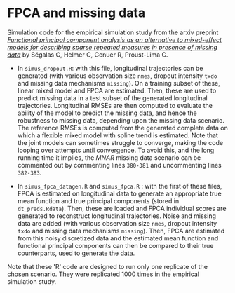# FPCA and missing data

Simulation code for the empirical simulation study from the arxiv preprint [*Functional principal component analysis as an alternative to mixed-effect models for describing sparse repeated measures in presence of missing data*](https://arxiv.org/abs/2402.10624) by Ségalas C, Helmer C, Genuer R, Proust-Lima C.

-   In `simus_dropout.R`: with this file, longitudinal trajectories can be generated (with various observation size `nmes`, dropout intensity `txdo` and missing data mechanisms `missing`). On a training subset of these, linear mixed model and FPCA are estimated. Then, these are used to predict missing data in a test subset of the generated longitudinal trajectories. Longitudinal RMSEs are then computed to evaluate the ability of the model to predict the missing data, and hence the robustness to missing data, depending upon the missing data scenario. The reference RMSEs is computed from the generated complete data on which a flexible mixed model with spline trend is estimated. Note that the joint models can sometimes struggle to converge, making the code looping over attempts until convergence. To avoid this, and the long running time it implies, the *MNAR* missing data scenario can be commented out by commenting lines `380-381` and uncommenting lines `382-383`.

-   In `simus_fpca_datagen.R` and `simus_fpca.R` : with the first of these files, FPCA is estimated on longitudinal data to generate an appropriate true mean function and true principal components (stored in `dt_preds.Rdata`). Then, these are loaded and FPCA individual scores are generated to reconstruct longitudinal trajectories. Noise and missing data are added (with various observation size `nmes`, dropout intensity `txdo` and missing data mechanisms `missing`). Then, FPCA are estimated from this noisy discretized data and the estimated mean function and functional principal components can then be compared to their true counterparts, used to generate the data.

Note that these 'R' code are designed to run only one replicate of the chosen scenario. They were replicated 1000 times in the empirical simulation study.
